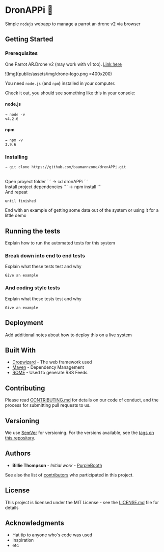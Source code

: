 # DronAPPi :rocket:

Simple `nodejs` webapp to manage a parrot ar-drone v2 via browser

## Getting Started


### Prerequisites

One Parrot AR.Drone v2 (may work with v1 too). [Link here](https://www.parrot.com/us/drones/parrot-ardrone-20-elite-edition#parrot-ardrone-20-elite-edition-details "ar-drone") 

![Img](public/assets/img/drone-logo.png =400x200)

You need `node.js` (and `npm`) installed in your computer.

Check it out, you should see something like this in your console:
#### node.js
```
→ node -v
v4.2.6
```

#### npm
```
→ npm -v
3.9.6
```
  


### Installing

```
→ git clone https://github.com/baumannzone/dronAPPi.git
```

<br>
Open proyect folder
``` 
→ cd dronAPPi
```

<br>
Install project dependencies
```
→ npm install
```
<br>
And repeat

```
until finished
```

End with an example of getting some data out of the system or using it for a little demo

## Running the tests

Explain how to run the automated tests for this system

### Break down into end to end tests

Explain what these tests test and why

```
Give an example
```

### And coding style tests

Explain what these tests test and why

```
Give an example
```

## Deployment

Add additional notes about how to deploy this on a live system

## Built With

* [Dropwizard](http://www.dropwizard.io/1.0.2/docs/) - The web framework used
* [Maven](https://maven.apache.org/) - Dependency Management
* [ROME](https://rometools.github.io/rome/) - Used to generate RSS Feeds

## Contributing

Please read [CONTRIBUTING.md](https://gist.github.com/PurpleBooth/b24679402957c63ec426) for details on our code of conduct, and the process for submitting pull requests to us.

## Versioning

We use [SemVer](http://semver.org/) for versioning. For the versions available, see the [tags on this repository](https://github.com/your/project/tags). 

## Authors

* **Billie Thompson** - *Initial work* - [PurpleBooth](https://github.com/PurpleBooth)

See also the list of [contributors](https://github.com/your/project/contributors) who participated in this project.

## License

This project is licensed under the MIT License - see the [LICENSE.md](LICENSE.md) file for details

## Acknowledgments

* Hat tip to anyone who's code was used
* Inspiration
* etc
